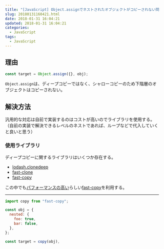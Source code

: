 ```yaml
---
title: "[JavaScript] Object.assignでネストされたオブジェクトがコピーされない問題"
slug: 20180131160421.html
date: 2018-01-31 16:04:21
updated: 2018-01-31 16:04:21
categories:
  - JavaScript
tags:
  - JavaScript
---
```


## 理由

```js
const target = Object.assign({}, obj);
```

`Object.assign`は、ディープコピーではなく、シャローコピーのため下階層のオブジェクトはコピーされない。

## 解決方法

汎用的な対応は自前で実装するのはコストが高いのでライブラリを使用する。（自前の実装で解決できるレベルのネストであれば、ループなどで代入していくと良いと思う）

### 使用ライブラリ

ディープコピーに関するライブラリはいくつか存在する。

- [lodash.clonedeep](https://www.npmjs.com/package/lodash.clonedeep)
- [fast-clone](https://www.npmjs.com/package/fast-clone)
- [fast-copy](https://www.npmjs.com/package/fast-copy)

この中でも[パフォーマンスの高い](https://www.npmjs.com/package/fast-copy#benchmarks)らしい[fast-copy](https://www.npmjs.com/package/fast-copy)を利用する。

---

```js
import copy from "fast-copy";

const obj = {
  nested: {
    foo: true,
    bar: false,
  },
};

const target = copy(obj),
```
